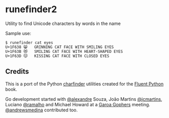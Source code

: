 # runefinder2
Utility to find Unicode characters by words in the name

Sample use:

```
$ runefinder cat eyes
U+1F638 😸 	GRINNING CAT FACE WITH SMILING EYES
U+1F63B 😻 	SMILING CAT FACE WITH HEART-SHAPED EYES
U+1F63D 😽 	KISSING CAT FACE WITH CLOSED EYES
```

## Credits

This is a port of the Python [charfinder](https://github.com/fluentpython/example-code/tree/master/18-asyncio/charfinder) utilities created for the [Fluent Python](http://shop.oreilly.com/product/0636920032519.do) book. 

Go development started with [@alexandre](https://github.com/alexandre/) Souza, João Martins [@jcmartins](https://github.com/jcmartins), Luciano [@ramalho](https://github.com/ramalho/) and Michael Howard at a [Garoa Gophers](https://garoa.net.br/wiki/Garoa_Gophers) meeting. [@andrewsmedina](https://github.com/andrewsmedina/) contributed too.

